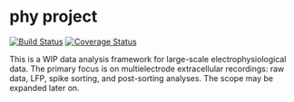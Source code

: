 # phy project

[![Build Status](https://travis-ci.org/kwikteam/phy.svg?branch=master)](https://travis-ci.org/kwikteam/phy)
[![Coverage Status](https://coveralls.io/repos/rossant/phy/badge.png)](https://coveralls.io/r/rossant/phy)

This is a WIP data analysis framework for large-scale electrophysiological data. The primary focus is on multielectrode extracellular recordings: raw data, LFP, spike sorting, and post-sorting analyses. The scope may be expanded later on.
